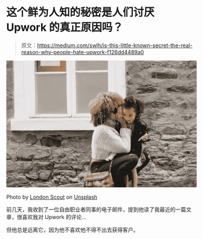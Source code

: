 # 这个鲜为人知的秘密是人们讨厌 Upwork 的真正原因吗？

> 原文：<https://medium.com/swlh/is-this-little-known-secret-the-real-reason-why-people-hate-upwork-f126dd4489a0>

![](img/9d90e9c15cae59e76ad58e180bbf9cfd.png)

Photo by [London Scout](https://unsplash.com/photos/YLMs82LF6FY?utm_source=unsplash&utm_medium=referral&utm_content=creditCopyText) on [Unsplash](https://unsplash.com/search/photos/secret?utm_source=unsplash&utm_medium=referral&utm_content=creditCopyText)

前几天，我收到了一位自由职业者同事的电子邮件，提到他读了我最近的一篇文章，很喜欢我对 Upwork 的评论…

但他总是远离它，因为他不喜欢他不得不出去获得客户。